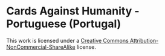# Cards Against Humanity - Portuguese (Portugal)

This work is licensed under a [Creative Commons Attribution-NonCommercial-ShareAlike](LICENSE.md) license.
